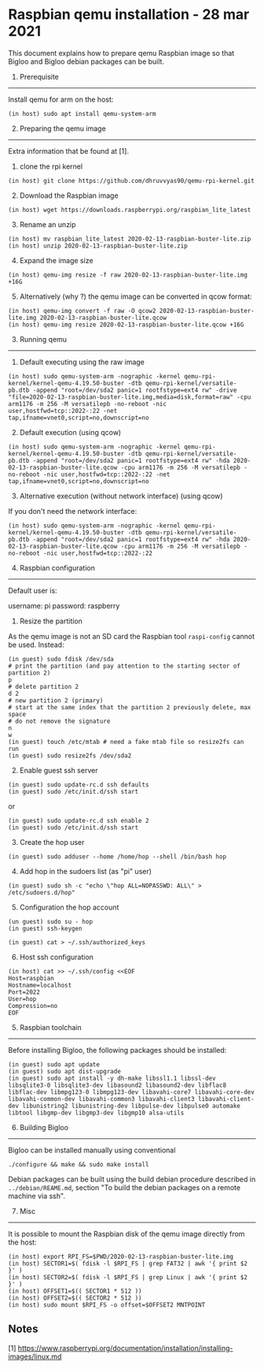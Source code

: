 Raspbian qemu installation - 28 mar 2021
========================================

This document explains how to prepare qemu Raspbian image so that Bigloo
and Bigloo debian packages can be built.

1. Prerequisite
---------------

Install qemu for arm on the host:

```shell[:@shell-host]
(in host) sudo apt install qemu-system-arm
```


2. Preparing the qemu image 
---------------------------

Extra information that be found at [1].


1. clone the rpi kernel

```shell[:@shell-host]
(in host) git clone https://github.com/dhruvvyas90/qemu-rpi-kernel.git
```

2. Download the Raspbian image

```shell[:@shell-host]
(in host) wget https://downloads.raspberrypi.org/raspbian_lite_latest
```

3. Rename an unzip

```shell[:@shell-host]
(in host) mv raspbian_lite_latest 2020-02-13-raspbian-buster-lite.zip
(in host) unzip 2020-02-13-raspbian-buster-lite.zip
```

4. Expand the image size

```shell[:@shell-host]
(in host) qemu-img resize -f raw 2020-02-13-raspbian-buster-lite.img +16G
```

5. Alternatively (why ?) the qemu image can be converted in qcow format:

```shell[:@shell-host]
(in host) qemu-img convert -f raw -O qcow2 2020-02-13-raspbian-buster-lite.img 2020-02-13-raspbian-buster-lite.qcow
(in host) qemu-img resize 2020-02-13-raspbian-buster-lite.qcow +16G
```


3. Running qemu
---------------

1. Default executing using the raw image

```shell[:@shell-host]
(in host) sudo qemu-system-arm -nographic -kernel qemu-rpi-kernel/kernel-qemu-4.19.50-buster -dtb qemu-rpi-kernel/versatile-pb.dtb -append "root=/dev/sda2 panic=1 rootfstype=ext4 rw" -drive "file=2020-02-13-raspbian-buster-lite.img,media=disk,format=raw" -cpu arm1176 -m 256 -M versatilepb -no-reboot -nic user,hostfwd=tcp::2022-:22 -net tap,ifname=vnet0,script=no,downscript=no
```

2. Default execution (using qcow)

```shell[:@shell-host]
(in host) sudo qemu-system-arm -nographic -kernel qemu-rpi-kernel/kernel-qemu-4.19.50-buster -dtb qemu-rpi-kernel/versatile-pb.dtb -append "root=/dev/sda2 panic=1 rootfstype=ext4 rw" -hda 2020-02-13-raspbian-buster-lite.qcow -cpu arm1176 -m 256 -M versatilepb -no-reboot -nic user,hostfwd=tcp::2022-:22 -net tap,ifname=vnet0,script=no,downscript=no
```

3. Alternative execution (without network interface) (using qcow)

If you don't need the network interface:

```shell[:@shell-host]
(in host) sudo qemu-system-arm -nographic -kernel qemu-rpi-kernel/kernel-qemu-4.19.50-buster -dtb qemu-rpi-kernel/versatile-pb.dtb -append "root=/dev/sda2 panic=1 rootfstype=ext4 rw" -hda 2020-02-13-raspbian-buster-lite.qcow -cpu arm1176 -m 256 -M versatilepb -no-reboot -nic user,hostfwd=tcp::2022-:22
```

4. Raspbian configuration
-------------------------

Default user is:

  username: pi
  password: raspberry
  
1. Resize the partition

As the qemu image is not an SD card the Raspbian tool `raspi-config` cannot
be used. Instead:

```shell[:@shell-guest]
(in guest) sudo fdisk /dev/sda
# print the partition (and pay attention to the starting sector of partition 2)
p 
# delete partition 2
d 2 
# new partition 2 (primary)
# start at the same index that the partition 2 previously delete, max space
# do not remove the signature
n 
w
(in guest) touch /etc/mtab # need a fake mtab file so resize2fs can run
(in guest) sudo resize2fs /dev/sda2
````

2. Enable guest ssh server

```shell[:@shell-guest]
(in guest) sudo update-rc.d ssh defaults
(in guest) sudo /etc/init.d/ssh start
```

or 
   
```shell[:@shell-guest]
(in guest) sudo update-rc.d ssh enable 2
(in guest) sudo /etc/init.d/ssh start
```

3. Create the hop user

```shell[:@shell-guest]
(in guest) sudo adduser --home /home/hop --shell /bin/bash hop
```

4. Add hop in the sudoers list (as "pi" user)

```shell[:@shell-guest]
(in guest) sudo sh -c "echo \"hop ALL=NOPASSWD: ALL\" > /etc/sudoers.d/hop"
```

5. Configuration the hop account

```shell[:@shell-guest]
(un guest) sudo su - hop
(in guest) ssh-keygen
```

```shell[:@shell-guest]
(in guest) cat > ~/.ssh/authorized_keys
```

6. Host ssh configuration

```shell[:@shell-host]
(in host) cat >> ~/.ssh/config <<EOF
Host=raspbian
Hostname=localhost
Port=2022
User=hop
Compression=no
EOF
```

5. Raspbian toolchain
---------------------

Before installing Bigloo, the following packages should be installed:

```shell[:@shell-guest]
(in guest) sudo apt update
(in guest) sudo apt dist-upgrade
(in guest) sudo apt install -y dh-make libssl1.1 libssl-dev libsqlite3-0 libsqlite3-dev libasound2 libasound2-dev libflac8 libflac-dev libmpg123-0 libmpg123-dev libavahi-core7 libavahi-core-dev libavahi-common-dev libavahi-common3 libavahi-client3 libavahi-client-dev libunistring2 libunistring-dev libpulse-dev libpulse0 automake libtool libgmp-dev libgmp3-dev libgmp10 alsa-utils
```

6. Building Bigloo
------------------

Bigloo can be installed manually using conventional 

```shell[:@shell-guest]
./configure && make && sudo make install
```

Debian packages can be built using the build debian procedure
described in `../debian/REAME.md`, section "To build the debian packages 
on a remote machine via ssh".

7. Misc
-------

It is possible to mount the Raspbian disk of the qemu image directly
from the host:

```shell[:@shell-host]
(in host) export RPI_FS=$PWD/2020-02-13-raspbian-buster-lite.img
(in host) SECTOR1=$( fdisk -l $RPI_FS | grep FAT32 | awk '{ print $2 }' )
(in host) SECTOR2=$( fdisk -l $RPI_FS | grep Linux | awk '{ print $2 }' )
(in host) OFFSET1=$(( SECTOR1 * 512 ))
(in host) OFFSET2=$(( SECTOR2 * 512 ))
(in host) sudo mount $RPI_FS -o offset=$OFFSET2 MNTPOINT
````

Notes
-----

[1] https://www.raspberrypi.org/documentation/installation/installing-images/linux.md
